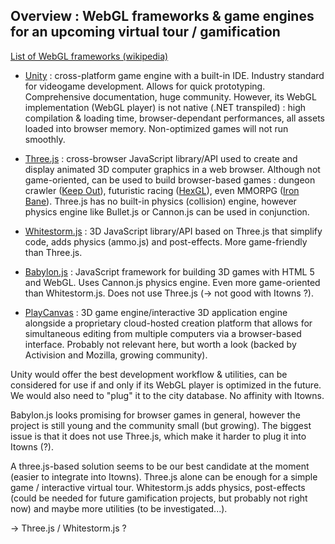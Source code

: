 ## Overview : WebGL frameworks & game engines for an upcoming virtual tour / gamification

[List of WebGL frameworks (wikipedia)](https://en.wikipedia.org/wiki/List_of_WebGL_frameworks)

* [Unity](https://docs.unity3d.com/Manual/webgl-gettingstarted.html) : cross-platform game engine with a built-in IDE. Industry standard for videogame development. Allows for quick prototyping. Comprehensive documentation, huge community. However, its WebGL implementation (WebGL player) is not native (.NET transpiled) : high compilation & loading time, browser-dependant performances, all assets loaded into browser memory. Non-optimized games will not run smoothly.

* [Three.js](https://threejs.org/) : cross-browser JavaScript library/API used to create and display animated 3D computer graphics in a web browser. Although not game-oriented, can be used to build browser-based games : dungeon crawler ([Keep Out](http://www.playkeepout.com/)), futuristic racing ([HexGL](http://hexgl.bkcore.com/)), even MMORPG ([Iron Bane](http://ironbane.com/)). Three.js has no built-in physics (collision) engine, however physics engine like Bullet.js or Cannon.js can be used in conjunction.

* [Whitestorm.js](https://whsjs.io/#/) : 3D JavaScript library/API based on Three.js that simplify code, adds physics (ammo.js) and post-effects. More game-friendly than Three.js.

* [Babylon.js](https://www.babylonjs.com/) : JavaScript framework for building 3D games with HTML 5 and WebGL. Uses Cannon.js physics engine. Even more game-oriented than Whitestorm.js. Does not use Three.js (-> not good with Itowns ?).

* [PlayCanvas](https://playcanvas.com/) : 3D game engine/interactive 3D application engine alongside a proprietary cloud-hosted creation platform that allows for simultaneous editing from multiple computers via a browser-based interface. Probably not relevant here, but worth a look (backed by Activision and Mozilla, growing community).

Unity would offer the best development workflow & utilities, can be considered for use if and only if its WebGL player is optimized in the future. We would also need to "plug" it to the city database. No affinity with Itowns.

Babylon.js looks promising for browser games in general, however the project is still young and the community small (but growing). The biggest issue is that it does not use Three.js, which make it harder to plug it into Itowns (?).

A three.js-based solution seems to be our best candidate at the moment (easier to integrate into Itowns). Three.js alone can be enough for a simple game / interactive virtual tour. Whitestorm.js adds physics, post-effects (could be needed for future gamification projects, but probably not right now) and maybe more utilities (to be investigated...).

-> Three.js / Whitestorm.js ?





 
 

